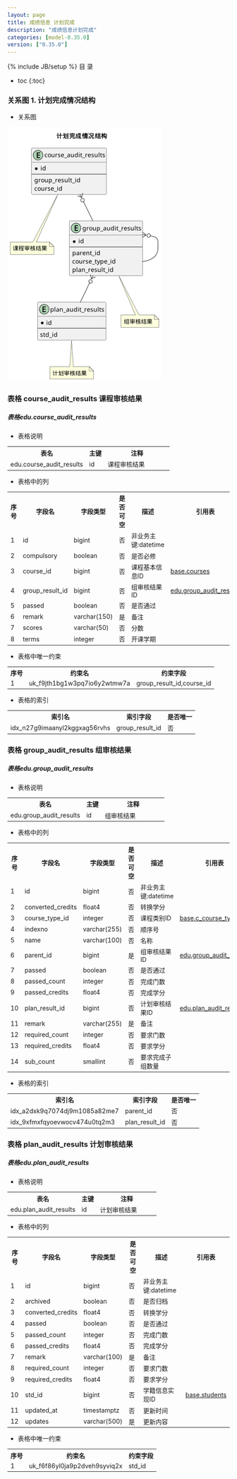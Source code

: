 ```yaml
---
layout: page
title: 成绩信息 计划完成
description: "成绩信息计划完成"
categories: [model-0.35.0]
version: ["0.35.0"]
---
```

{% include JB/setup %}
 目  录

* toc
{:toc}


### 关系图 1. 计划完成情况结构
  * 关系图

![计划完成情况结构](images/audit.png)



### 表格 course_audit_results 课程审核结果
<div class="card card-info">
  <div class="card-header"><h5 id="table_edu.course_audit_results">表格edu.course_audit_results</h5></div>
  <div class="card-body">
<ul>
  <li>表格说明</li>
</ul>

<table class="table table-bordered table-striped table-condensed ">
<tr><th class="info_header">表名</th><th class="info_header">主键</th><th class="info_header" style="width:40%">注释</th>  </tr>
<tr><td>edu.course_audit_results</td><td>id</td><td>课程审核结果</td>  </tr>
</table>
<ul>
  <li>表格中的列</li>
</ul>
<table class="table table-bordered table-striped table-condensed">
<tr><th class="info_header text-center">序号</th><th class="info_header">字段名</th><th class="info_header">字段类型</th><th class="info_header text-center">是否可空</th><th class="info_header">描述</th><th class="info_header">引用表</th>  </tr>
<tr><td class="text-center">1</td><td>id</td><td>bigint</td><td class="text-center">否</td><td>非业务主键:datetime</td><td></td>  </tr>
<tr><td class="text-center">2</td><td>compulsory</td><td>boolean</td><td class="text-center">否</td><td>是否必修</td><td></td>  </tr>
<tr><td class="text-center">3</td><td>course_id</td><td>bigint</td><td class="text-center">否</td><td>课程基本信息ID</td><td>            <a href="/model/base/edu/core.html#表格-courses-课程基本信息">base.courses</a>
</td>  </tr>
<tr><td class="text-center">4</td><td>group_result_id</td><td>bigint</td><td class="text-center">否</td><td>组审核结果ID</td><td>            <a href="/model/edu/grade/plan.html#表格-group_audit_results-组审核结果">edu.group_audit_results</a>
</td>  </tr>
<tr><td class="text-center">5</td><td>passed</td><td>boolean</td><td class="text-center">否</td><td>是否通过</td><td></td>  </tr>
<tr><td class="text-center">6</td><td>remark</td><td>varchar(150)</td><td class="text-center">是</td><td>备注</td><td></td>  </tr>
<tr><td class="text-center">7</td><td>scores</td><td>varchar(50)</td><td class="text-center">否</td><td>分数</td><td></td>  </tr>
<tr><td class="text-center">8</td><td>terms</td><td>integer</td><td class="text-center">否</td><td>开课学期</td><td></td>  </tr>
</table>

<ul>
  <li>表格中唯一约束</li>
</ul>
<table class="table table-bordered table-striped table-condensed">
  <tr>
<th class="info_header">序号</th><th class="info_header">约束名</th><th class="info_header">约束字段</th>  </tr>
<tr><td>1</td><td>uk_f9jth1bg1w3pq7io6y2wtmw7a</td><td>group_result_id,course_id</td>  </tr>
</table>

<ul>
  <li>表格的索引</li>
</ul>
<table class="table table-bordered table-striped table-condensed">
  <tr>
<th class="info_header">索引名</th><th class="info_header">索引字段</th><th class="info_header">是否唯一</th>  </tr>
<tr><td>idx_n27g9imaanyl2kggxag56rvhs</td><td>group_result_id</td><td>否</td>  </tr>
</table>
  </div>
</div>

### 表格 group_audit_results 组审核结果
<div class="card card-info">
  <div class="card-header"><h5 id="table_edu.group_audit_results">表格edu.group_audit_results</h5></div>
  <div class="card-body">
<ul>
  <li>表格说明</li>
</ul>

<table class="table table-bordered table-striped table-condensed ">
<tr><th class="info_header">表名</th><th class="info_header">主键</th><th class="info_header" style="width:40%">注释</th>  </tr>
<tr><td>edu.group_audit_results</td><td>id</td><td>组审核结果</td>  </tr>
</table>
<ul>
  <li>表格中的列</li>
</ul>
<table class="table table-bordered table-striped table-condensed">
<tr><th class="info_header text-center">序号</th><th class="info_header">字段名</th><th class="info_header">字段类型</th><th class="info_header text-center">是否可空</th><th class="info_header">描述</th><th class="info_header">引用表</th>  </tr>
<tr><td class="text-center">1</td><td>id</td><td>bigint</td><td class="text-center">否</td><td>非业务主键:datetime</td><td></td>  </tr>
<tr><td class="text-center">2</td><td>converted_credits</td><td>float4</td><td class="text-center">否</td><td>转换学分</td><td></td>  </tr>
<tr><td class="text-center">3</td><td>course_type_id</td><td>integer</td><td class="text-center">否</td><td>课程类别ID</td><td>            <a href="/model/base/edu/misc.html#表格-c_course_types-课程类别">base.c_course_types</a>
</td>  </tr>
<tr><td class="text-center">4</td><td>indexno</td><td>varchar(255)</td><td class="text-center">否</td><td>顺序号</td><td></td>  </tr>
<tr><td class="text-center">5</td><td>name</td><td>varchar(100)</td><td class="text-center">否</td><td>名称</td><td></td>  </tr>
<tr><td class="text-center">6</td><td>parent_id</td><td>bigint</td><td class="text-center">是</td><td>组审核结果ID</td><td>            <a href="/model/edu/grade/plan.html#表格-group_audit_results-组审核结果">edu.group_audit_results</a>
</td>  </tr>
<tr><td class="text-center">7</td><td>passed</td><td>boolean</td><td class="text-center">否</td><td>是否通过</td><td></td>  </tr>
<tr><td class="text-center">8</td><td>passed_count</td><td>integer</td><td class="text-center">否</td><td>完成门数</td><td></td>  </tr>
<tr><td class="text-center">9</td><td>passed_credits</td><td>float4</td><td class="text-center">否</td><td>完成学分</td><td></td>  </tr>
<tr><td class="text-center">10</td><td>plan_result_id</td><td>bigint</td><td class="text-center">否</td><td>计划审核结果ID</td><td>            <a href="/model/edu/grade/plan.html#表格-plan_audit_results-计划审核结果">edu.plan_audit_results</a>
</td>  </tr>
<tr><td class="text-center">11</td><td>remark</td><td>varchar(255)</td><td class="text-center">是</td><td>备注</td><td></td>  </tr>
<tr><td class="text-center">12</td><td>required_count</td><td>integer</td><td class="text-center">否</td><td>要求门数</td><td></td>  </tr>
<tr><td class="text-center">13</td><td>required_credits</td><td>float4</td><td class="text-center">否</td><td>要求学分</td><td></td>  </tr>
<tr><td class="text-center">14</td><td>sub_count</td><td>smallint</td><td class="text-center">否</td><td>要求完成子组数量</td><td></td>  </tr>
</table>


<ul>
  <li>表格的索引</li>
</ul>
<table class="table table-bordered table-striped table-condensed">
  <tr>
<th class="info_header">索引名</th><th class="info_header">索引字段</th><th class="info_header">是否唯一</th>  </tr>
<tr><td>idx_a2dxk9q7074dj9m1085a82me7</td><td>parent_id</td><td>否</td>  </tr>
<tr><td>idx_9xfmxfqyoevwocv474u0tq2m3</td><td>plan_result_id</td><td>否</td>  </tr>
</table>
  </div>
</div>

### 表格 plan_audit_results 计划审核结果
<div class="card card-info">
  <div class="card-header"><h5 id="table_edu.plan_audit_results">表格edu.plan_audit_results</h5></div>
  <div class="card-body">
<ul>
  <li>表格说明</li>
</ul>

<table class="table table-bordered table-striped table-condensed ">
<tr><th class="info_header">表名</th><th class="info_header">主键</th><th class="info_header" style="width:40%">注释</th>  </tr>
<tr><td>edu.plan_audit_results</td><td>id</td><td>计划审核结果</td>  </tr>
</table>
<ul>
  <li>表格中的列</li>
</ul>
<table class="table table-bordered table-striped table-condensed">
<tr><th class="info_header text-center">序号</th><th class="info_header">字段名</th><th class="info_header">字段类型</th><th class="info_header text-center">是否可空</th><th class="info_header">描述</th><th class="info_header">引用表</th>  </tr>
<tr><td class="text-center">1</td><td>id</td><td>bigint</td><td class="text-center">否</td><td>非业务主键:datetime</td><td></td>  </tr>
<tr><td class="text-center">2</td><td>archived</td><td>boolean</td><td class="text-center">否</td><td>是否归档</td><td></td>  </tr>
<tr><td class="text-center">3</td><td>converted_credits</td><td>float4</td><td class="text-center">否</td><td>转换学分</td><td></td>  </tr>
<tr><td class="text-center">4</td><td>passed</td><td>boolean</td><td class="text-center">否</td><td>是否通过</td><td></td>  </tr>
<tr><td class="text-center">5</td><td>passed_count</td><td>integer</td><td class="text-center">否</td><td>完成门数</td><td></td>  </tr>
<tr><td class="text-center">6</td><td>passed_credits</td><td>float4</td><td class="text-center">否</td><td>完成学分</td><td></td>  </tr>
<tr><td class="text-center">7</td><td>remark</td><td>varchar(100)</td><td class="text-center">是</td><td>备注</td><td></td>  </tr>
<tr><td class="text-center">8</td><td>required_count</td><td>integer</td><td class="text-center">否</td><td>要求门数</td><td></td>  </tr>
<tr><td class="text-center">9</td><td>required_credits</td><td>float4</td><td class="text-center">否</td><td>要求学分</td><td></td>  </tr>
<tr><td class="text-center">10</td><td>std_id</td><td>bigint</td><td class="text-center">否</td><td>学籍信息实现ID</td><td>            <a href="/model/base/std/core.html#表格-students-学籍信息实现">base.students</a>
</td>  </tr>
<tr><td class="text-center">11</td><td>updated_at</td><td>timestamptz</td><td class="text-center">否</td><td>更新时间</td><td></td>  </tr>
<tr><td class="text-center">12</td><td>updates</td><td>varchar(500)</td><td class="text-center">是</td><td>更新内容</td><td></td>  </tr>
</table>

<ul>
  <li>表格中唯一约束</li>
</ul>
<table class="table table-bordered table-striped table-condensed">
  <tr>
<th class="info_header">序号</th><th class="info_header">约束名</th><th class="info_header">约束字段</th>  </tr>
<tr><td>1</td><td>uk_f6f86yl0ja9p2dveh9syviq2x</td><td>std_id</td>  </tr>
</table>

  </div>
</div>
